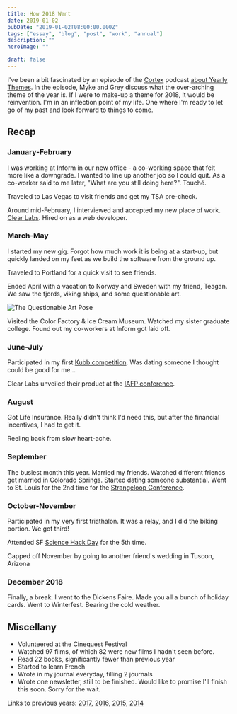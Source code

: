 ```yaml
---
title: How 2018 Went
date: 2019-01-02
pubDate: "2019-01-02T08:00:00.000Z"
tags: ["essay", "blog", "post", "work", "annual"]
description: ""
heroImage: ""

draft: false
---
```


I've been a bit fascinated by an episode of the [Cortex](https://www.relay.fm/cortex) podcast [about Yearly Themes](https://www.relay.fm/cortex/79).
In the episode, Myke and Grey discuss what the over-arching theme of the year is. If I were to make-up a theme for 2018, it would be reinvention.
I'm in an inflection point of my life. One where I'm ready to let go of my past and look forward to things to come.

## Recap

### January-February

I was working at Inform in our new office - a co-working space that felt more like a downgrade. I wanted to line up another job so I could quit.
As a co-worker said to me later, "What are you still doing here?". Touché.

Traveled to Las Vegas to visit friends and get my TSA pre-check.

Around mid-February, I interviewed and accepted my new place of work. [Clear Labs](https://www.clearlabs.com/). Hired on as a web developer.

### March-May

I started my new gig. Forgot how much work it is being at a start-up, but quickly landed on my feet as we build the software from the ground up.

Traveled to Portland for a quick visit to see friends.

Ended April with a vacation to Norway and Sweden with my friend, Teagan. We saw the fjords, viking ships, and some questionable art.

![The Questionable Art Pose](https://i.imgur.com/OivTfok.jpg)

Visited the Color Factory & Ice Cream Museum. Watched my sister graduate college. Found out my co-workers at Inform got laid off.

### June-July

Participated in my first [Kubb competition](https://neighborland.com/ideas/sf-more-kubb). Was dating someone I thought could be good for me...

Clear Labs unveiled their product at the [IAFP conference](https://www.foodprotection.org/annualmeeting/).

### August

Got Life Insurance. Really didn't think I'd need this, but after the financial incentives, I had to get it.

Reeling back from slow heart-ache.

### September

The busiest month this year. Married my friends. Watched different friends get married in Colorado Springs. Started dating someone substantial. Went to St. Louis for the 2nd time for the [Strangeloop Conference](https://www.thestrangeloop.com).

### October-November

Participated in my very first triathalon. It was a relay, and I did the biking portion. We got third!

Attended SF [Science Hack Day](https://sciencehackday.org/) for the 5th time.

Capped off November by going to another friend's wedding in Tuscon, Arizona

### December 2018

Finally, a break. I went to the Dickens Faire. Made you all a bunch of holiday cards. Went to Winterfest. Bearing the cold weather.

## Miscellany

- Volunteered at the Cinequest Festival
- Watched 97 films, of which 82 were new films I hadn't seen before.
- Read 22 books, significantly fewer than previous year
- Started to learn French
- Wrote in my journal everyday, filling 2 journals
- Wrote one newsletter, still to be finished. Would like to promise I'll finish this soon. Sorry for the wait.

Links to previous years: [2017](https://jermspeaks.github.io/blog/2017-retrospective.html), [2016](https://jermspeaks.github.io/letters/2016-retrospective.html), [2015](https://jermspeaks.github.io/letters/The-2015-Retrospective.html), [2014](https://jermspeaks.github.io/letters/A-Year-In-Review.html)
